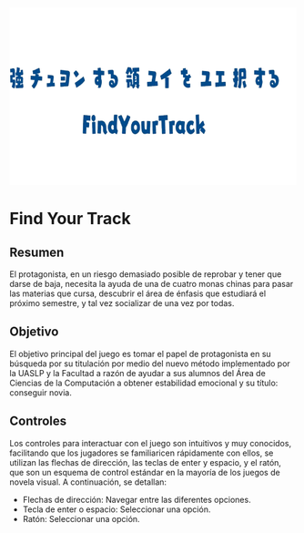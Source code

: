 <p align="center">
  <img width="800" height="312" src="https://raw.githubusercontent.com/alejandro071702/GameJam2024/refs/heads/main/FindYourTrack/game/images/Title%20Card.png">
</p>

# Find Your Track

## Resumen

El protagonista, en un riesgo demasiado posible de reprobar y tener que darse de baja, necesita la ayuda de una de cuatro monas chinas para pasar las materias que cursa, descubrir el área de énfasis que estudiará el próximo semestre, y tal vez socializar de una vez por todas.

## Objetivo

El objetivo principal del juego es tomar el papel de protagonista en su búsqueda por su titulación por medio del nuevo método implementado por la UASLP y la Facultad a razón de ayudar a sus alumnos del Área de Ciencias de la Computación a obtener estabilidad emocional y su título: conseguir novia. 	

## Controles

Los controles para interactuar con el juego son intuitivos y muy conocidos, facilitando que los jugadores se familiaricen rápidamente con ellos, se utilizan las flechas de dirección, las teclas de enter y espacio, y el ratón, que son un esquema de control estándar en la mayoría de los juegos de novela visual. A continuación, se detallan:
- Flechas de dirección: Navegar entre las diferentes opciones.
- Tecla de enter o espacio: Seleccionar una opción.
- Ratón: Seleccionar una opción.

